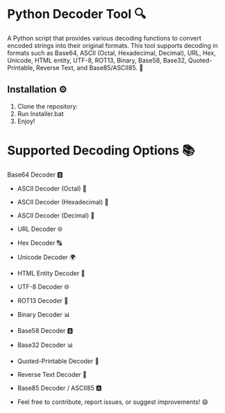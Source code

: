 # Python Decoder Tool 🔍

A Python script that provides various decoding functions to convert encoded strings into their original formats. This tool supports decoding in formats such as Base64, ASCII (Octal, Hexadecimal, Decimal), URL, Hex, Unicode, HTML entity, UTF-8, ROT13, Binary, Base58, Base32, Quoted-Printable, Reverse Text, and Base85/ASCII85. 🚀

## Installation ⚙️

1. Clone the repository:
2. Run Installer.bat
3. Enjoy!


# Supported Decoding Options 📚

Base64 Decoder 🅱️
- ASCII Decoder (Octal) 🎲
- ASCII Decoder (Hexadecimal) 🔢
- ASCII Decoder (Decimal) 🧮
- URL Decoder 🌐
- Hex Decoder 🔠
- Unicode Decoder 🌍
- HTML Entity Decoder 🧮
- UTF-8 Decoder 🌐
- ROT13 Decoder 🔄
- Binary Decoder 📊
- Base58 Decoder 🅱️
- Base32 Decoder 📊
- Quoted-Printable Decoder 📝
- Reverse Text Decoder 🔄
- Base85 Decoder / ASCII85 🅰️

- Feel free to contribute, report issues, or suggest improvements! 😄

